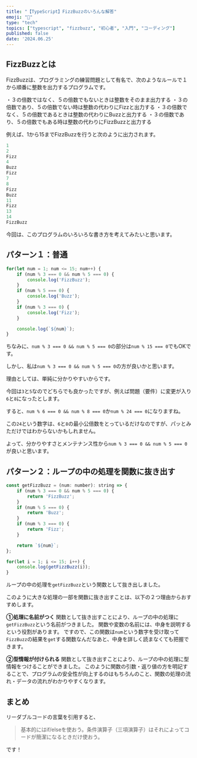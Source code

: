 ```yaml
---
title: "【TypeScript】FizzBuzzのいろんな解答"
emoji: "🗼"
type: "tech"
topics: ["typescript", "fizzbuzz", "初心者", "入門", "コーディング"]
published: false
date: '2024.06.25'
---
```


## FizzBuzzとは

FizzBuzzは、プログラミングの練習問題として有名で、次のようなルールで１から順番に整数を出力するプログラムです。

・３の倍数ではなく、５の倍数でもないときは整数をそのまま出力する
・３の倍数であり、５の倍数でない時は整数の代わりにFizzと出力する
・３の倍数でなく、５の倍数であるときは整数の代わりにBuzzと出力する
・３の倍数であり、５の倍数でもある時は整数の代わりにFizzBuzzと出力する

例えば、1から15までFizzBuzzを行うと次のように出力されます。

```jsx
1
2
Fizz
4
Buzz
Fizz
7
8
Fizz
Buzz
11
Fizz
13
14
FizzBuzz
```

今回は、このプログラムのいろいろな書き方を考えてみたいと思います。

## パターン１：普通

```jsx
for(let num = 1; num <= 15; num++) {
    if (num % 3 === 0 && num % 5 === 0) {
        console.log('FizzBuzz');
    }
    if (num % 5 === 0) {
        console.log('Buzz');
    }
    if (num % 3 === 0) {
        console.log('Fizz');
    }

    console.log(`${num}`);
}
```

ちなみに、`num % 3 === 0 && num % 5 === 0`の部分は`num % 15 === 0`でもOKです。

しかし、私は`num % 3 === 0 && num % 5 === 0`の方が良いかと思います。

理由としては、単純に分かりやすいからです。

今回は`3`と`5`なのでどちらでも良かったですが、例えば問題（要件）に変更が入り`6`と`8`になったとします。

すると、`num % 6 === 0 && num % 8 === 0`か`num % 24 === 0`になりますね。

この`24`という数字は、`6`と`8`の最小公倍数をとっているだけなのですが、パッとみただけではわからないかもしれません。

よって、分かりやすさとメンテナンス性から`num % 3 === 0 && num % 5 === 0`が良いと思います。

## パターン２：ループの中の処理を関数に抜き出す

```jsx
const getFizzBuzz = (num: number): string => {
    if (num % 3 === 0 && num % 5 === 0) {
        return 'FizzBuzz';
    }
    if (num % 5 === 0) {
        return 'Buzz';
    }
    if (num % 3 === 0) {
        return 'Fizz';
    }

    return `${num}`;
};

for(let i = 1; i <= 15; i++) {
    console.log(getFizzBuzz(i));
}
```

ループの中の処理を`getFizzBuzz`という関数として抜き出しました。

このように大きな処理の一部を関数に抜き出すことは、以下の２つ理由からおすすめします。

**①処理に名前がつく**
関数として抜き出すことにより、ループの中の処理に`getFizzBuzz`という名前がつきました。
関数や変数の名前には、中身を説明するという役割があります。
ですので、この関数は`num`という数字を受け取って`FizzBuzz`の結果を`get`する関数なんだなあと、中身を詳しく読まなくても把握できます。

**②型情報が付けられる**
関数として抜き出すことにより、ループの中の処理に型情報をつけることができました。
このように関数の引数・返り値の方を明記することで、プログラムの安全性が向上するのはもちろんのこと、関数の処理の流れ・データの流れがわかりやすくなります。



## まとめ

リーダブルコードの言葉を引用すると、

>基本的にはif/elseを使おう。条件演算子（三項演算子）はそれによってコードが簡潔になるときだけ使おう。

です！